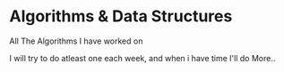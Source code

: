 # Algorithms & Data Structures

  All The Algorithms I have worked on
  
  I will try to do atleast one each week, and when i have time I'll do More..
